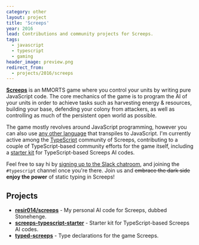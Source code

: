 ```yaml
---
category: other
layout: project
title: 'Screeps'
year: 2016
lead: Contributions and community projects for Screeps.
tags:
  - javascript
  - typescript
  - gaming
header_image: preview.png
redirect_from:
  - projects/2016/screeps
---
```


**[Screeps](https://screeps.com/)** is an MMORTS game where you control your units by writing pure JavaScript code. The core mechanics of the game is to program the AI of your units in order to achieve tasks such as harvesting energy &amp; resources, building your base, defending your colony from attackers, as well as controlling as much of the persistent open world as possible.

The game mostly revolves around JavaScript programming, however you can also use [any other language](st-of-languages-that-compile-to-js) that transpiles to JavaScript. I'm currently active among the [TypeScript](http://www.typescriptlang.org) community of Screeps, contributing to a couple of TypeScript-based community efforts for the game itself, including a [starter kit](https://github.com/screepers/screeps-typescript-starter) for TypeScript-based Screeps AI codes.

Feel free to say hi by [signing up to the Slack chatroom](http://chat.screeps.com/), and joining the `#typescript` channel once you're there. Join us and ~~embrace the dark side~~ **enjoy the power** of static typing in Screeps!

## Projects

- **[resir014/screeps](https://github.com/resir014/screeps)** - My personal AI code for Screeps, dubbed Stonehenge.
- **[screeps-typescript-starter](https://github.com/screepers/screeps-typescript-starter)** - Starter kit for TypeScript-based Screeps AI codes.
- **[typed-screeps](https://github.com/screepers/typed-screeps)** - Type declarations for the game Screeps.

